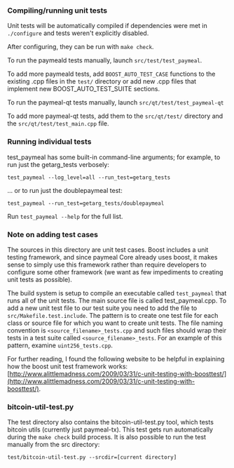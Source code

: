 ### Compiling/running unit tests

Unit tests will be automatically compiled if dependencies were met in `./configure`
and tests weren't explicitly disabled.

After configuring, they can be run with `make check`.

To run the paymeald tests manually, launch `src/test/test_paymeal`.

To add more paymeald tests, add `BOOST_AUTO_TEST_CASE` functions to the existing
.cpp files in the `test/` directory or add new .cpp files that
implement new BOOST_AUTO_TEST_SUITE sections.

To run the paymeal-qt tests manually, launch `src/qt/test/test_paymeal-qt`

To add more paymeal-qt tests, add them to the `src/qt/test/` directory and
the `src/qt/test/test_main.cpp` file.

### Running individual tests

test_paymeal has some built-in command-line arguments; for
example, to run just the getarg_tests verbosely:

    test_paymeal --log_level=all --run_test=getarg_tests

... or to run just the doublepaymeal test:

    test_paymeal --run_test=getarg_tests/doublepaymeal

Run `test_paymeal --help` for the full list.

### Note on adding test cases

The sources in this directory are unit test cases.  Boost includes a
unit testing framework, and since paymeal Core already uses boost, it makes
sense to simply use this framework rather than require developers to
configure some other framework (we want as few impediments to creating
unit tests as possible).

The build system is setup to compile an executable called `test_paymeal`
that runs all of the unit tests.  The main source file is called
test_paymeal.cpp. To add a new unit test file to our test suite you need 
to add the file to `src/Makefile.test.include`. The pattern is to create 
one test file for each class or source file for which you want to create 
unit tests.  The file naming convention is `<source_filename>_tests.cpp` 
and such files should wrap their tests in a test suite 
called `<source_filename>_tests`. For an example of this pattern, 
examine `uint256_tests.cpp`.

For further reading, I found the following website to be helpful in
explaining how the boost unit test framework works:
[http://www.alittlemadness.com/2009/03/31/c-unit-testing-with-boosttest/](http://www.alittlemadness.com/2009/03/31/c-unit-testing-with-boosttest/).

### bitcoin-util-test.py

The test directory also contains the bitcoin-util-test.py tool, which tests bitcoin utils (currently just paymeal-tx). This test gets run automatically during the `make check` build process. It is also possible to run the test manually from the src directory:

```
test/bitcoin-util-test.py --srcdir=[current directory]

```
